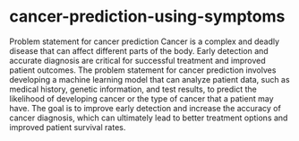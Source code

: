 # cancer-prediction-using-symptoms
Problem statement for cancer prediction 
Cancer is a complex and deadly disease that can affect different parts of the body. Early detection and accurate diagnosis are critical for successful treatment and improved patient outcomes. The problem statement for cancer prediction involves developing a machine learning model that can analyze patient data, such as medical history, genetic information, and test results, to predict the likelihood of developing cancer or the type of cancer that a patient may have. The goal is to improve early detection and increase the accuracy of cancer diagnosis, which can ultimately lead to better treatment options and improved patient survival rates.
